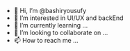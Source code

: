 - 👋 Hi, I’m @bashiryousufy
- 👀 I’m interested in UI/UX and backEnd
- 🌱 I’m currently learning ...
- 💞️ I’m looking to collaborate on ...
- 📫 How to reach me ...

<!---
bashiryousufy/bashiryousufy is a ✨ special ✨ repository because its `README.md` (this file) appears on your GitHub profile.
You can click the Preview link to take a look at your changes.
--->
